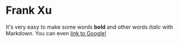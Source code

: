 # Frank Xu
It's very easy to make some words **bold** and other words *italic* with Markdown. You can even [link to Google!](http://google.com)
